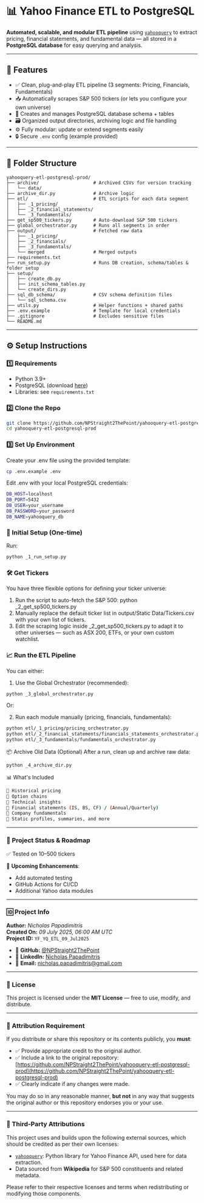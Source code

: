 # 📊 Yahoo Finance ETL to PostgreSQL

**Automated, scalable, and modular ETL pipeline** using [`yahooquery`](https://github.com/dpguthrie/yahooquery) to extract pricing, financial statements, and fundamental data — all stored in a **PostgreSQL database** for easy querying and analysis.

---

## 🚀 Features

- ✅ Clean, plug-and-play ETL pipeline (3 segments: Pricing, Financials, Fundamentals)
- 📥 Automatically scrapes S&P 500 tickers (or lets you configure your own universe)
- 🧱 Creates and manages PostgreSQL database schema + tables
- 🗃️ Organized output directories, archiving logic and file handling
- ⚙️ Fully modular: update or extend segments easily
- 🔒 Secure `.env` config (example provided)

---

## 📁 Folder Structure

```text
yahooquery-etl-postgresql-prod/
├── archive/                    # Archived CSVs for version tracking
│   └── data/
├── archive_dir.py              # Archive logic
├── etl/                        # ETL scripts for each data segment
│   ├── _1_pricing/
│   ├── _2_financial_statements/
│   └── _3_fundamentals/                   
├── get_sp500_tickers.py        # Auto-download S&P 500 tickers
├── global_orchestrator.py      # Runs all segments in order
├── output/                     # Fetched raw data
│   ├── _1_pricing/
│   ├── _2_financials/
│   ├── _3_fundamentals/
│   └── merged                  # Merged outputs
├── requirements.txt
├── run_setup.py                # Runs DB creation, schema/tables & folder setup
├── setup/                     
│   ├── create_db.py
│   ├── init_schema_tables.py
│   └── create_dirs.py
├── sql_db_schema/              # CSV schema definition files
│   └── sql_schema.csv
├── utils.py                    # Helper functions + shared paths
├── .env.example                # Template for local credentials
├── .gitignore                  # Excludes sensitive files
└── README.md
```

---

## ⚙️ Setup Instructions

### 1️⃣ Requirements

- Python 3.9+
- PostgreSQL (download [here](https://www.postgresql.org/download/))
- Libraries: see `requirements.txt`

### 2️⃣ Clone the Repo

```bash
git clone https://github.com/NPStraight2ThePoint/yahooquery-etl-postgresql-prod.git
cd yahooquery-etl-postgresql-prod
```

### 3️⃣ Set Up Environment

Create your .env file using the provided template:
```bash
cp .env.example .env
```
Edit .env with your local PostgreSQL credentials:
```bash
DB_HOST=localhost
DB_PORT=5432
DB_USER=your_username
DB_PASSWORD=your_password
DB_NAME=yahooquery_db
```

### 🧱 Initial Setup (One-time)

Run:
```bash
python _1_run_setup.py
```
### 🛠️ Get Tickers
You have three flexible options for defining your ticker universe:

1. Run the script to auto-fetch the S&P 500: python _2_get_sp500_tickers.py
2. Manually replace the default ticker list in output/Static Data/Tickers.csv with your own list of tickers.
3. Edit the scraping logic inside _2_get_sp500_tickers.py
   to adapt it to other universes — such as ASX 200, ETFs, or your own custom watchlist.

### 📈 Run the ETL Pipeline

You can either:

1. Use the Global Orchestrator (recommended):
```bash
python _3_global_orchestrator.py
```

Or:

2. Run each module manually (pricing, financials, fundamentals):

```bash
python etl/_1_pricing/pricing_orchestrator.py
python etl/_2_financial_statements/financials_statements_orchestrator.py
python etl/_3_fundamentals/fundamentals_orchestrator.py
```

📦 Archive Old Data (Optional)
After a run, clean up and archive raw data:

```bash
python _4_archive_dir.py
```

📊 What's Included
```bash
📁 Historical pricing
📁 Option chains
📁 Technical insights
📁 Financial statements (IS, BS, CF) / (Annual/Quarterly)
📁 Company fundamentals
📁 Static profiles, summaries, and more
```

---

### 🧪 Project Status & Roadmap

✅ Tested on 10–500 tickers  

📌 **Upcoming Enhancements**:
- Add automated testing
- GitHub Actions for CI/CD
- Additional Yahoo data modules

---

### 🆔 Project Info

**Author:** *Nicholas Papadimitris*  
**Created On:** *09 July 2025, 06:00 AM UTC*  
**Project ID:** `YF_YQ_ETL_09_Jul2025`

- 🐙 **GitHub:** [@NPStraight2ThePoint](https://github.com/NPStraight2ThePoint)  
- 💼 **LinkedIn:** [Nicholas Papadimitris](https://www.linkedin.com/in/nicholas-papadimitris/)  
- 📧 **Email:** nicholas.papadimitris@gmail.com  

---

### 📄 License

This project is licensed under the **MIT License** — free to use, modify, and distribute.

---

### 🙏 Attribution Requirement

If you distribute or share this repository or its contents publicly, you **must**:

- ✅ Provide appropriate credit to the original author.
- ✅ Include a link to the original repository:  
  [https://github.com/NPStraight2ThePoint/yahooquery-etl-postgresql-prod](https://github.com/NPStraight2ThePoint/yahooquery-etl-postgresql-prod)
- ✅ Clearly indicate if any changes were made.

You may do so in any reasonable manner, **but not** in any way that suggests the original author or this repository endorses you or your use.

---

### 📢 Third-Party Attributions

This project uses and builds upon the following external sources, which should be credited as per their own licenses:

- [`yahooquery`](https://github.com/dpguthrie/yahooquery): Python library for Yahoo Finance API, used here for data extraction.
- Data sourced from **Wikipedia** for S&P 500 constituents and related metadata.

Please refer to their respective licenses and terms when redistributing or modifying those components.









